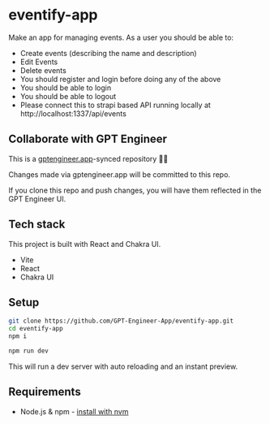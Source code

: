 # eventify-app

Make an app for managing events. As a user you should be able to: 
- Create events (describing the name and description)
- Edit Events
- Delete events
- You should register and login before doing any of the above
- You should be able to login
- You should be able to logout
- Please connect this to strapi based API running locally at 
http://localhost:1337/api/events

## Collaborate with GPT Engineer

This is a [gptengineer.app](https://gptengineer.app)-synced repository 🌟🤖

Changes made via gptengineer.app will be committed to this repo.

If you clone this repo and push changes, you will have them reflected in the GPT Engineer UI.

## Tech stack

This project is built with React and Chakra UI.

- Vite
- React
- Chakra UI

## Setup

```sh
git clone https://github.com/GPT-Engineer-App/eventify-app.git
cd eventify-app
npm i
```

```sh
npm run dev
```

This will run a dev server with auto reloading and an instant preview.

## Requirements

- Node.js & npm - [install with nvm](https://github.com/nvm-sh/nvm#installing-and-updating)
